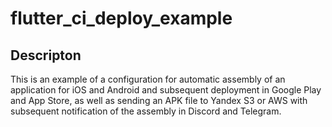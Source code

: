 # flutter_ci_deploy_example

## Descripton
This is an example of a configuration for automatic assembly of an application for iOS and Android and subsequent deployment in Google Play and App Store, as well as sending an APK file to Yandex S3 or AWS with subsequent notification of the assembly in Discord and Telegram.
